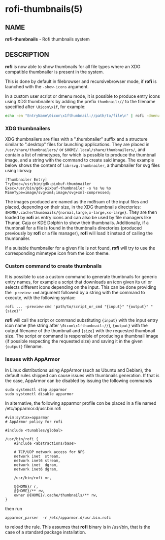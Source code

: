 # rofi-thumbnails(5)

## NAME

**rofi-thumbnails** - Rofi thumbnails system

## DESCRIPTION

**rofi** is now able to show thumbnails for all file types where an XDG compatible thumbnailer is present in the system.

This is done by default in filebrowser and recursivebrowser mode, if **rofi** is launched with the `-show-icons` argument.

In a custom user script or dmenu mode, it is possible to produce entry icons using XDG thumbnailers by adding the prefix `thumbnail://` to the filename
specified after `\0icon\x1f`, for example:

```bash
echo -en "EntryName\0icon\x1fthumbnail://path/to/file\n" | rofi -dmenu -show-icons
```

### XDG thumbnailers

XDG thumbnailers are files with a ".thumbnailer" suffix and a structure similar to ".desktop" files for launching applications. They are placed in `/usr/share/thumbnailers/` or `$HOME/.local/share/thumbnailers/`, and contain a list of mimetypes, for which is possible to produce the thumbnail image, and a string with the command to create said image. The example below shows the content of `librsvg.thumbnailer`, a thumbnailer for svg files using librsvg:

```
[Thumbnailer Entry]
TryExec=/usr/bin/gdk-pixbuf-thumbnailer
Exec=/usr/bin/gdk-pixbuf-thumbnailer -s %s %u %o
MimeType=image/svg+xml;image/svg+xml-compressed;
```

The images produced are named as the md5sum of the input files and placed, depending on their size, in the XDG thumbnails directories: `$HOME/.cache/thumbnails/{normal,large,x-large,xx-large}`. They are then loaded by **rofi** as entry icons and can also be used by file managers like Thunar, Caja or KDE Dolphin to show their thumbnails. Additionally, if a thumbnail for a file is found in the thumbnails directories (produced previously by **rofi** or a file manager), **rofi** will load it instead of calling the thumbnailer.

If a suitable thumbnailer for a given file is not found, **rofi** will try to use the corresponding mimetype icon from the icon theme. 

### Custom command to create thumbnails

It is possible to use a custom command to generate thumbnails for generic entry names, for example a script that downloads an icon given its url or selects different icons depending on the input. This can be done providing the `-preview-cmd` argument followed by a string with the command to execute, with the following syntax:

```
rofi ... -preview-cmd 'path/to/script_or_cmd "{input}" "{output}" "{size}"'
```

**rofi** will call the script or command substituting `{input}` with the input entry icon name (the string after `\0icon\x1fthumbnail://`), `{output}` with the output filename of the thumbnail and `{size}` with the requested thumbnail size. The script or command is responsible of producing a thumbnail image (if possible respecting the requested size) and saving it in the given `{output}` filename.

### Issues with AppArmor

In Linux distributions using AppArmor (such as Ubuntu and Debian), the default rules shipped can cause issues with thumbnails generation. If that is the case, AppArmor can be disabled by issuing the following commands

```
sudo systemctl stop apparmor
sudo systemctl disable apparmor
```

In alternative, the following apparmor profile con be placed in a file named /etc/apparmor.d/usr.bin.rofi

```
#vim:syntax=apparmor
# AppArmor policy for rofi

#include <tunables/global>

/usr/bin/rofi {
    #include <abstractions/base>

    # TCP/UDP network access for NFS
    network inet  stream,
    network inet6 stream,
    network inet  dgram,
    network inet6 dgram,

    /usr/bin/rofi mr,

    @{HOME}/ r,
    @{HOME}/** rw,
    owner @{HOME}/.cache/thumbnails/** rw,
}
```

then run

```
apparmor_parser  -r /etc/apparmor.d/usr.bin.rofi
```

to reload the rule. This assumes that **rofi** binary is in /usr/bin, that is the case of a standard package installation.
